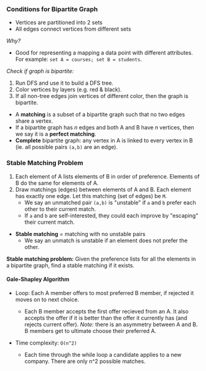 ### Conditions for Bipartite Graph
- Vertices are partitioned into 2 sets
- All edges connect vertices from different sets

*Why?*
- Good for representing a mapping a data point with different attributes. For example: `set A = courses; set B = students`.

*Check if graph is bipartite:*
1. Run DFS and use it to build a DFS tree. 
2. Color vertices by layers (e.g. red & black).
3. If all non-tree edges join vertices of different color, then the graph is bipartite.

- A **matching** is a subset of a bipartite graph such that no two edges share a vertex. 
- If a bipartite graph has *n* edges and both A and B have *n* vertices, then we say it is a **perfect matching**.
- **Complete** bipartite graph: any vertex in A is linked to every vertex in B (ie. all possible pairs `(a,b)` are an edge).  

### Stable Matching Problem
1. Each element of A lists elements of B in order of preference. Elements of B do the same for elements of A. 
2. Draw matchings (edges) between elements of A and B. Each element has exactly one edge. Let this matching (set of edges) be `M`. 
	- We say an unmatched pair `(a,b)` is "unstable" if `a` and `b` prefer each other to their current match.
	- If `a` and `b` are self-interested, they could each improve by "escaping" their current match. 
- **Stable matching** = matching with no unstable pairs
	- We say an unmatch  is unstable if an element does not prefer the other. 

**Stable matching problem:** Given the preference lists for all the elements in a bipartite graph, find a stable matching if it exists. 

#### Gale-Shapley Algorithm
- Loop: Each A member offers to most preferred B member, if rejected it moves on to next choice.
	- Each B member accepts the first offer recieved from an A. It also accepts the offer if it is better than the offer it currently has (and rejects current offer). 
*Note:* there is an asymmetry between A and B. B members get to ultimate choose their preferred A. 

- Time complexity: `O(n^2)`
	- Each time through the while loop a candidate applies to a new company. There are only n^2 possible matches.
